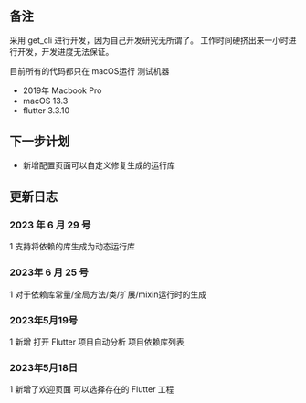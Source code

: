 ## 备注

采用 get_cli 进行开发，因为自己开发研究无所谓了。
工作时间硬挤出来一小时进行开发，开发进度无法保证。

目前所有的代码都只在 macOS运行
测试机器

- 2019年 Macbook Pro
- macOS 13.3
- flutter 3.3.10

## 下一步计划

- 新增配置页面可以自定义修复生成的运行库

## 更新日志

### 2023 年 6 月 29 号
1 支持将依赖的库生成为动态运行库

### 2023年 6 月 25  号
1 对于依赖库常量/全局方法/类/扩展/mixin运行时的生成

### 2023年5月19号
1 新增 打开 Flutter 项目自动分析 项目依赖库列表

### 2023年5月18日
1 新增了欢迎页面 可以选择存在的 Flutter 工程

